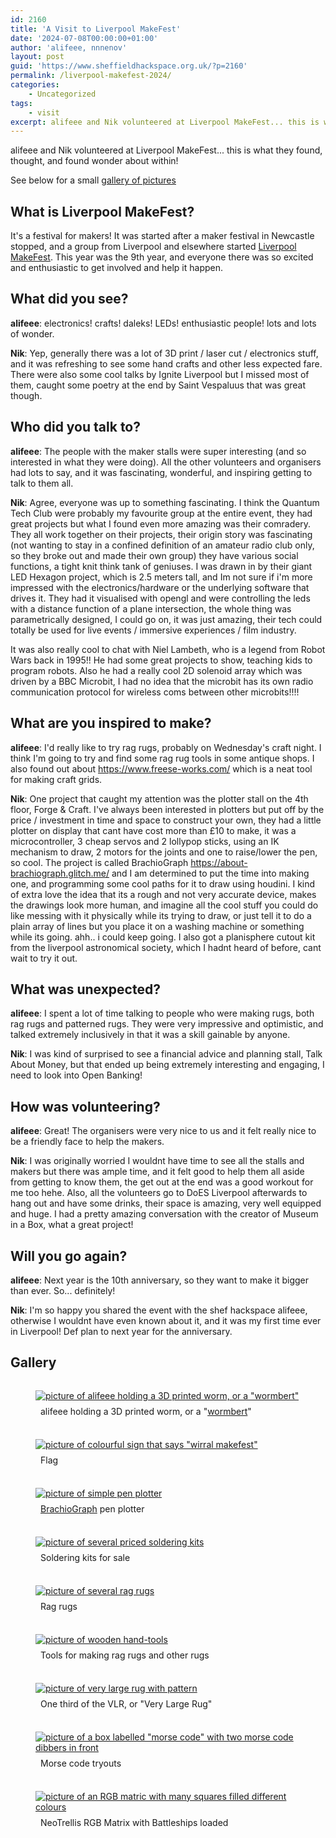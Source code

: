 ```yaml
---
id: 2160
title: 'A Visit to Liverpool MakeFest'
date: '2024-07-08T00:00:00+01:00'
author: 'alifeee, nnnenov'
layout: post
guid: 'https://www.sheffieldhackspace.org.uk/?p=2160'
permalink: /liverpool-makefest-2024/
categories:
    - Uncategorized
tags:
    - visit
excerpt: alifeee and Nik volunteered at Liverpool MakeFest... this is what they found, thought, and found wonder about within!
---
```

alifeee and Nik volunteered at Liverpool MakeFest... this is what they found, thought, and found wonder about within!

See below for a small [gallery of pictures](#gallery)

## What is Liverpool MakeFest?

It's a festival for makers! It was started after a maker festival in Newcastle stopped, and a group from Liverpool and elsewhere started [Liverpool MakeFest]. This year was the 9th year, and everyone there was so excited and enthusiastic to get involved and help it happen.

[Liverpool MakeFest]: https://liverpoolmakefest.org/

## What did you see?

**alifeee**: electronics! crafts! daleks! LEDs! enthusiastic people! lots and lots of wonder.

**Nik**: Yep, generally there was a lot of 3D print / laser cut / electronics stuff, and it was refreshing to see some hand crafts and other less expected fare. There were also some cool talks by Ignite Liverpool but I missed most of them, caught some poetry at the end by Saint Vespaluus that was great though.

## Who did you talk to?

**alifeee**: The people with the maker stalls were super interesting (and so interested in what they were doing). All the other volunteers and organisers had lots to say, and it was fascinating, wonderful, and inspiring getting to talk to them all.

**Nik**: Agree, everyone was up to something fascinating. I think the Quantum Tech Club were probably my favourite group at the entire event, they had great projects but what I found even more amazing was their comradery. They all work together on their projects, their origin story was fascinating (not wanting to stay in a confined definition of an amateur radio club only, so they broke out and made their own group) they have various social functions, a tight knit think tank of geniuses. I was drawn in by their giant LED Hexagon project, which is 2.5 meters tall, and Im not sure if i'm more impressed with the electronics/hardware  or the underlying software that drives it. They had it visualised with opengl and were controlling the leds with a distance function of a plane intersection, the whole thing was parametrically designed, I could go on, it was just amazing, their tech could totally be used for live events / immersive experiences / film industry. 

It was also really cool to chat with Niel Lambeth, who is a legend from Robot Wars back in 1995!! He had some great projects to show, teaching kids to program robots. Also he had a really cool 2D solenoid array which was driven by a BBC Microbit, I had no idea that the microbit has its own radio communication protocol for wireless coms between other microbits!!!!

## What are you inspired to make?

**alifeee**: I'd really like to try rag rugs, probably on Wednesday's craft night. I think I'm going to try and find some rag rug tools in some antique shops. I also found out about <https://www.freese-works.com/> which is a neat tool for making craft grids.

**Nik**: One project that caught my attention was the plotter stall on the 4th floor, Forge & Craft. I've always been interested in plotters but put off by the price /  investment in time and space to construct your own, they had a little plotter on display that cant have cost more than £10 to make, it was a microcontroller, 3 cheap servos and 2 lollypop sticks, using an IK mechanism to draw, 2 motors for the joints and one to raise/lower the pen, so cool. The project is called BrachioGraph <https://about-brachiograph.glitch.me/> and I am determined to put the time into making one, and programming some cool paths for it to draw using houdini. I kind of extra love the idea that its a rough and not very accurate device, makes the drawings look more human, and imagine all the cool stuff you could do like messing with it physically while its trying to draw, or just tell it to do a plain array of lines but you place it on a washing machine or something while its going. ahh.. i could keep going.
I also got a planisphere cutout kit from the liverpool astronomical society, which I hadnt heard of before, cant wait to try it out.

## What was unexpected?

**alifeee**: I spent a lot of time talking to people who were making rugs, both rag rugs and patterned rugs. They were very impressive and optimistic, and talked extremely inclusively in that it was a skill gainable by anyone. 

**Nik**: I was kind of surprised to see a financial advice and planning stall, Talk About Money, but that ended up being extremely interesting and engaging, I need to look into Open Banking!

## How was volunteering?

**alifeee**: Great! The organisers were very nice to us and it felt really nice to be a friendly face to help the makers.

**Nik**: I was originally worried I wouldnt have time to see all the stalls and makers but there was ample time, and it felt good to help them all aside from getting to know them, the get out at the end was a good workout for me too hehe. Also, all the volunteers go to DoES Liverpool afterwards to hang out and have some drinks, their space is amazing, very well equipped and huge. I had a pretty amazing conversation with the creator of Museum in a Box, what a great project!

## Will you go again?

**alifeee**: Next year is the 10th anniversary, so they want to make it bigger than ever. So... definitely!

**Nik**: I'm so happy you shared the event with the shef hackspace alifeee, otherwise I wouldnt have even known about it, and it was my first time ever in Liverpool! Def plan to next year for the anniversary.

## Gallery

<div class="gallery" style="display:flex;flex-wrap:wrap;">
  <style scoped>
    :root {
      --size: 20rem;
    }
    .gallery figure {
      flex: 1 1 20rem;
    }
    .gallery figure.portrait {
      flex: 1 1 20rem;
    }
    .gallery figure figcaption {
      padding: 0.5rem;
    }
  </style>
  <figure class="portrait">
    <a href="{{ site.baseurl }}/assets/blog/2024-07-08-liverpool-makefest/wormbert.jpg">
      <img src="{{ site.baseurl }}/assets/blog/2024-07-08-liverpool-makefest/wormbert.jpg" alt='picture of alifeee holding a 3D printed worm, or a "wormbert"'>
    </a>
    <figcaption>alifeee holding a 3D printed worm, or a "<a href="https://www.instructables.com/Wormbert-the-3D-printed-Magnetic-Jointed-Snake/">wormbert</a>"</figcaption>
  </figure>
  <figure class="portrait">
    <a href="{{ site.baseurl }}/assets/blog/2024-07-08-liverpool-makefest/wirral-makefest.jpg">
      <img src="{{ site.baseurl }}/assets/blog/2024-07-08-liverpool-makefest/wirral-makefest.jpg" alt='picture of colourful sign that says "wirral makefest"'>
    </a>
    <figcaption>Flag</figcaption>
  </figure>
  <figure>
    <a href="{{ site.baseurl }}/assets/blog/2024-07-08-liverpool-makefest/plotty-plotter.jpg">
      <img src="{{ site.baseurl }}/assets/blog/2024-07-08-liverpool-makefest/plotty-plotter.jpg" alt='picture of simple pen plotter'>
    </a>
    <figcaption><a href="https://about-brachiograph.glitch.me/">BrachioGraph</a> pen plotter</figcaption>
  </figure>
  <figure>
    <a href="{{ site.baseurl }}/assets/blog/2024-07-08-liverpool-makefest/soldering-kits.jpg">
      <img src="{{ site.baseurl }}/assets/blog/2024-07-08-liverpool-makefest/soldering-kits.jpg" alt='picture of several priced soldering kits'>
    </a>
    <figcaption>Soldering kits for sale</figcaption>
  </figure>
  <figure>
    <a href="{{ site.baseurl }}/assets/blog/2024-07-08-liverpool-makefest/rag-rugs.jpg">
      <img src="{{ site.baseurl }}/assets/blog/2024-07-08-liverpool-makefest/rag-rugs.jpg" alt='picture of several rag rugs'>
    </a>
    <figcaption>Rag rugs</figcaption>
  </figure>
  <figure>
    <a href="{{ site.baseurl }}/assets/blog/2024-07-08-liverpool-makefest/rag-rug-tools.jpg">
      <img src="{{ site.baseurl }}/assets/blog/2024-07-08-liverpool-makefest/rag-rug-tools.jpg" alt='picture of wooden hand-tools'>
    </a>
    <figcaption>Tools for making rag rugs and other rugs</figcaption>
  </figure>
  <figure class="portrait">
    <a href="{{ site.baseurl }}/assets/blog/2024-07-08-liverpool-makefest/very-large-rug.jpg">
      <img src="{{ site.baseurl }}/assets/blog/2024-07-08-liverpool-makefest/very-large-rug.jpg" alt='picture of very large rug with pattern'>
    </a>
    <figcaption>One third of the VLR, or "Very Large Rug"</figcaption>
  </figure>
  <figure>
    <a href="{{ site.baseurl }}/assets/blog/2024-07-08-liverpool-makefest/morse-code.jpg">
      <img src="{{ site.baseurl }}/assets/blog/2024-07-08-liverpool-makefest/morse-code.jpg" alt='picture of a box labelled "morse code" with two morse code dibbers in front'>
    </a>
    <figcaption>Morse code tryouts</figcaption>
  </figure>
  <figure>
    <a href="{{ site.baseurl }}/assets/blog/2024-07-08-liverpool-makefest/neotrellis-rgb-matrix.jpg">
      <img src="{{ site.baseurl }}/assets/blog/2024-07-08-liverpool-makefest/neotrellis-rgb-matrix.jpg" alt='picture of an RGB matric with many squares filled different colours'>
    </a>
    <figcaption>NeoTrellis RGB Matrix with Battleships loaded</figcaption>
  </figure>
</div>
